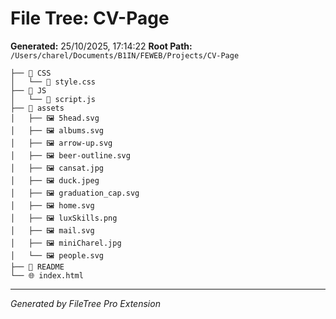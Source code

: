 # File Tree: CV-Page

**Generated:** 25/10/2025, 17:14:22
**Root Path:** `/Users/charel/Documents/B1IN/FEWEB/Projects/CV-Page`

```
├── 📁 CSS
│   └── 🎨 style.css
├── 📁 JS
│   └── 📄 script.js
├── 📁 assets
│   ├── 🖼️ 5head.svg
│   ├── 🖼️ albums.svg
│   ├── 🖼️ arrow-up.svg
│   ├── 🖼️ beer-outline.svg
│   ├── 🖼️ cansat.jpg
│   ├── 🖼️ duck.jpeg
│   ├── 🖼️ graduation_cap.svg
│   ├── 🖼️ home.svg
│   ├── 🖼️ luxSkills.png
│   ├── 🖼️ mail.svg
│   ├── 🖼️ miniCharel.jpg
│   └── 🖼️ people.svg
├── 📄 README
└── 🌐 index.html
```

---
*Generated by FileTree Pro Extension*